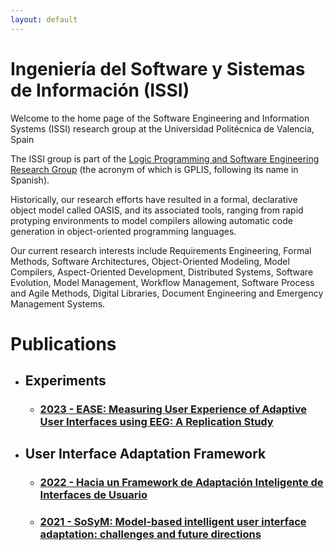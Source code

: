 ```yaml
---
layout: default
---
```


# Ingeniería del Software y Sistemas de Información (ISSI)

Welcome to the home page of the Software Engineering and Information Systems (ISSI) research group at the Universidad Politécnica de Valencia, Spain 

The ISSI group is part of the [Logic Programming and Software Engineering Research Group](http://www.dsic.upv.es/users/elp/gplis.html) (the acronym of which is GPLIS, following its name in Spanish).

Historically, our research efforts have resulted in  a formal, declarative object model called OASIS, and its associated tools, ranging from rapid protyping environments to model compilers allowing automatic code generation in object-oriented programming languages.

Our current research interests include Requirements Engineering, Formal Methods, Software Architectures, Object-Oriented Modeling, Model Compilers, Aspect-Oriented Development, Distributed Systems, Software Evolution, Model Management, Workflow Management, Software Process and Agile Methods, Digital Libraries, Document Engineering and Emergency Management Systems.

# Publications

- ## Experiments
  - ### [2023 - EASE: Measuring User Experience of Adaptive User Interfaces using EEG: A Replication Study](./pages/experiment-2.html)

- ## User Interface Adaptation Framework
  - ### [2022 - Hacia un Framework de Adaptación Inteligente de Interfaces de Usuario](http://hdl.handle.net/11705/JISBD/2022/8212)
  - ### [2021 - SoSyM: Model-based intelligent user interface adaptation: challenges and future directions](https://doi.org/10.1007/s10270-021-00909-7)


